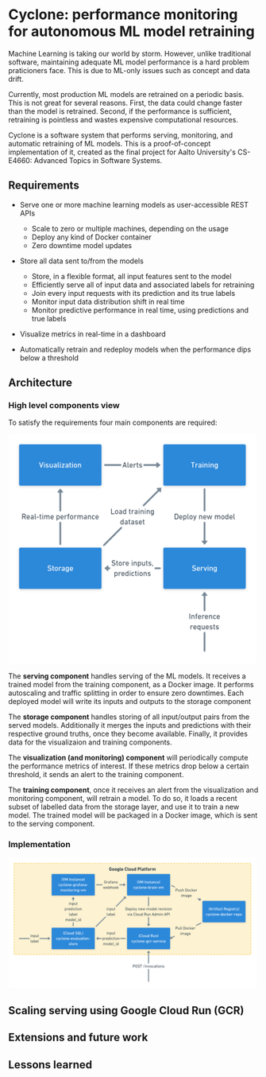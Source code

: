 # Cyclone: performance monitoring for autonomous ML model retraining

Machine Learning is taking our world by storm.
However, unlike traditional software, maintaining adequate ML model performance is a hard problem praticioners face.
This is due to ML-only issues such as concept and data drift.

Currently, most production ML models are retrained on a periodic basis.
This is not great for several reasons.
First, the data could change faster than the model is retrained.
Second, if the performance is sufficient, retraining is pointless and wastes expensive computational resources.

Cyclone is a software system that performs serving, monitoring, and automatic retraining of ML models.
This is a proof-of-concept implementation of it, created as the final project for Aalto University's CS-E4660: Advanced Topics in Software Systems. 

## Requirements

- Serve one or more machine learning models as user-accessible REST APIs
    - Scale to zero or multiple machines, depending on the usage
    - Deploy any kind of Docker container
    - Zero downtime model updates

- Store all data sent to/from the models
    - Store, in a flexible format, all input features sent to the model
    - Efficiently serve all of input data and associated labels for retraining
    - Join every input requests with its prediction and its true labels
    - Monitor input data distribution shift in real time
    - Monitor predictive performance in real time, using predictions and true labels

- Visualize metrics in real-time in a dashboard 

- Automatically retrain and redeploy models when the performance dips below a threshold

## Architecture

### High level components view

To satisfy the requirements four main components are required:

<img src="./docs/cyclone-high-level-architecture.png" width="500">

The **serving component** handles serving of the ML models.
It receives a trained model from the training component, as a Docker image.
It performs autoscaling and traffic splitting in order to ensure zero downtimes.
Each deployed model will write its inputs and outputs to the storage component

The **storage component** handles storing of all input/output pairs from the served models.
Additionally it merges the inputs and predictions with their respective ground truths, once they become available.
Finally, it provides data for the visualizaion and training components.

The **visualization (and monitoring) component** will periodically compute the performance metrics of interest.
If these metrics drop below a certain threshold, it sends an alert to the training component.

The **training component**, once it receives an alert from the visualization and monitoring component, will retrain a model.
To do so, it loads a recent subset of labelled data from the storage layer, and use it to train a new model.
The trained model will be packaged in a Docker image, which is sent to the serving component.

### Implementation

<img src="./docs/cyclone-implementation-architecture.png" width="500">

## Scaling serving using Google Cloud Run (GCR)

## Extensions and future work 

## Lessons learned
